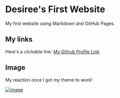 # Desiree's First Website

My first website using Markdown and GitHub Pages.

## My links

Here's a clickable link: [My Github Profile Link](https://github.com/dblake26)

## Image

My reaction once I got my theme to work! 

[![image](https://github.com/dblake26/cintel-01-pages/assets/162203999/b2a9d0e3-17e8-43dc-a386-d662976ac122)](https://www.google.com/url?sa=i&url=https%3A%2F%2Fgettrendygifs.wordpress.com%2F2016%2F06%2F17%2Fnew-trending-gif-tagged-reaction-excited-yes-clapping%2F&psig=AOvVaw21w3779bD1ZwlN9r788HQn&ust=1709778065229000&source=images&cd=vfe&opi=89978449&ved=0CBIQjRxqFwoTCID5h-DJ3oQDFQAAAAAdAAAAABAE)
